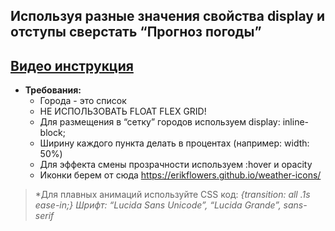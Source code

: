 ## Используя разные значения свойства display и отступы сверстать “Прогноз погоды”

[Видео инструкция](https://www.youtube.com/watch?v=g9O7boOJzq4)
---
* __Требования:__
    + Города - это список
    + НЕ ИСПОЛЬЗОВАТЬ FLOAT FLEX GRID!
    + Для размещения в “сетку” городов используем display: inline-block;
    + Ширину каждого пункта делать в процентах (например: width: 50%)
    + Для эффекта смены прозрачности используем :hover и opacity
    + Иконки берем от сюда https://erikflowers.github.io/weather-icons/ 

> *Для плавных анимаций используйте CSS код: *{transition: all .1s ease-in;}*
> *Шрифт: “Lucida Sans Unicode”, “Lucida Grande”, sans-serif*
